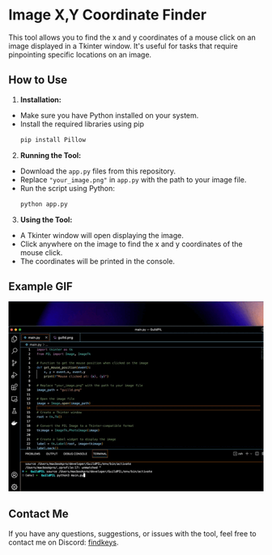 # Image X,Y Coordinate Finder

This tool allows you to find the x and y coordinates of a mouse click on an image displayed in a Tkinter window. It's useful for tasks that require pinpointing specific locations on an image.

## How to Use

1. **Installation:**

- Make sure you have Python installed on your system.
- Install the required libraries using pip
     ```python
     pip install Pillow
     ```

2. **Running the Tool:**

- Download the `app.py` files from this repository.
- Replace `"your_image.png"` in `app.py` with the path to your image file.
- Run the script using Python:
     ```bash
     python app.py
     ```

3. **Using the Tool:**

- A Tkinter window will open displaying the image.
- Click anywhere on the image to find the x and y coordinates of the mouse click.
- The coordinates will be printed in the console.

## Example GIF

![Example Image](example.gif)

## Contact Me

If you have any questions, suggestions, or issues with the tool, feel free to contact me on Discord: [findkeys](https://discord.com/users/840848369484169266).
